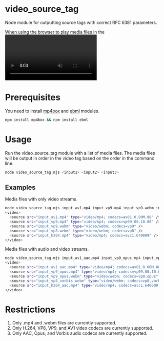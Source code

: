 # video_source_tag
Node module for outputting source tags with correct RFC 6381 parameters.


When using the browser to play media files in the <video> tag, you can give the
browser more information to help it understand if it will know how to play the
media file beforehand. This information is conveyed using a [MIME
type](https://developer.mozilla.org/en-US/docs/Web/HTTP/Basics_of_HTTP/MIME_types) and a
[codecs
parameter](https://developer.mozilla.org/en-US/docs/Web/Media/Formats/codecs_parameter). 
Each codec defines the format of their codecs parameter. E.g. 
[AV1](https://aomediacodec.github.io/av1-isobmff/#codecsparam), 
[VP9 in MP4](https://www.webmproject.org/vp9/mp4/#codecs-parameter-string), and 
[VP8 and VP9 in WebM](https://www.webmproject.org/docs/container/#video-codec).
The values in some of the codec parameter strings may be mandatory and can be
difficult to obtain. Using this module makes it easier to obtain the correct
codec parameter strings for many media files.

Prerequisites
=============

You need to install [mp4box](https://www.npmjs.com/package/mp4box) and
[ebml](https://www.npmjs.com/package/ebml)
modules.

~~~~~ bash
npm install mp4box && npm install ebml
~~~~~

Usage
=====
Run the video_source_tag module with a list of media files. The media files will
be output in order in the video tag based on the order in the command
line.

~~~~~ bash
node video_source_tag.mjs <input1> <input2> <input3>
~~~~~

Examples
--------

Media files with only video streams.

~~~~~ bash
node video_source_tag.mjs input_av1.mp4 input_vp9.mp4 input_vp9.webm input_vp8.webm input_h264.mp4
<video>
  <source src="input_av1.mp4" type="video/mp4; codecs=av01.0.00M.08" />
  <source src="input_vp9.mp4" type="video/mp4; codecs=vp09.00.10.08" />
  <source src="input_vp9.webm" type="video/webm; codecs=vp9" />
  <source src="input_vp8.webm" type="video/webm; codecs=vp8" />
  <source src="input_h264.mp4" type="video/mp4; codecs=avc1.640009" />
</video>
~~~~~

Media files with audio and video streams.

~~~~~ bash
node video_source_tag.mjs input_av1_aac.mp4 input_vp9_opus.mp4 input_vp9_opus.webm input_vp8_vorbis.webm input_h264_aac.mp4
<video>
  <source src="input_av1_aac.mp4" type="video/mp4; codecs=av01.0.00M.08,mp4a.40.2" />
  <source src="input_vp9_opus.mp4" type="video/mp4; codecs=vp09.00.10.08,Opus" />
  <source src="input_vp9_opus.webm" type="video/webm; codecs=vp9,opus" />
  <source src="input_vp8_vorbis.webm" type="video/webm; codecs=vp8,vorbis" />
  <source src="input_h264_aac.mp4" type="video/mp4; codecs=avc1.640009,mp4a.40.2" />
</video>
~~~~~

Restrictions
============

1. Only .mp4 and .webm files are currently supported.
2. Only H.264, VP8, VP9, and AV1 video codecs are currently supported.
3. Only AAC, Opus, and Vorbis audio codecs are currently supported.

